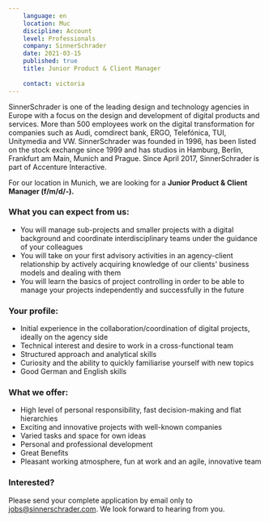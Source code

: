 ```yaml
---
    language: en
    location: Muc
    discipline: Account
    level: Professionals
    company: SinnerSchrader
    date: 2021-03-15
    published: true
    title: Junior Product & Client Manager 
     
    contact: victoria
---
```


SinnerSchrader is one of the leading design and technology agencies in Europe with a focus on the design and development of digital products and services. More than 500 employees work on the digital transformation for companies such as Audi, comdirect bank, ERGO, Telefónica, TUI, Unitymedia and VW. SinnerSchrader was founded in 1996, has been listed on the stock exchange since 1999 and has studios in Hamburg, Berlin, Frankfurt am Main, Munich and Prague. Since April 2017, SinnerSchrader is part of Accenture Interactive.
 
For our location in Munich, we are looking for a **Junior Product & Client Manager (f/m/d/-).**

### What you can expect from us:
 
- You will manage sub-projects and smaller projects with a digital background and coordinate interdisciplinary teams under the guidance of your colleagues
- You will take on your first advisory activities in an agency-client relationship by actively acquiring knowledge of our clients' business models and dealing with them
- You will learn the basics of project controlling in order to be able to manage your projects independently and successfully in the future

### Your profile:

- Initial experience in the collaboration/coordination of digital projects, ideally on the agency side
- Technical interest and desire to work in a cross-functional team
- Structured approach and analytical skills
- Curiosity and the ability to quickly familiarise yourself with new topics
- Good German and English skills

### What we offer:
 
- High level of personal responsibility, fast decision-making and flat hierarchies
- Exciting and innovative projects with well-known companies
- Varied tasks and space for own ideas
- Personal and professional development
- Great Benefits
- Pleasant working atmosphere, fun at work and an agile, innovative team
 
### Interested?

Please send your complete application by email only to <jobs@sinnerschrader.com>. We look forward to hearing from you.
